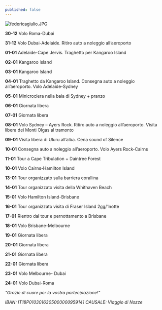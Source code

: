 ```yaml
---
published: false
---
```

![federicagiulio.JPG]({{site.baseurl}}/images/federicagiulio.JPG)

**30-12** Volo Roma-Dubai

**31-12** Volo Dubai-Adelaide. Ritiro auto a noleggio all’aeroporto 

**01-01** Adelaide-Cape Jervis. Traghetto per Kangaroo Island

**02-01** Kangaroo Island

**03-01** Kangaroo Island

**04-01** Traghetto da Kangaroo Island. Consegna auto a noleggio all’aeroporto. Volo Adelaide-Sydney

**05-01** Minicrociera nella baia di Sydney + pranzo

**06-01** Giornata libera

**07-01** Giornata libera

**08-01** Volo Sydney – Ayers Rock. Ritiro auto a noleggio all’aeroporto. Visita libera dei Monti Olgas al tramonto

**09-01** Visita libera di Uluru all’alba. Cena sound of Silence

**10-01** Consegna auto a noleggio all’aeroporto. Volo Ayers Rock-Cairns

**11-01** Tour a Cape Tribulation + Daintree Forest

**10-01** Volo Cairns-Hamilton Island

**13-01** Tour organizzato sulla barriera corallina

**14-01** Tour organizzato visita della Whithaven Beach

**15-01** Volo Hamilton Island-Brisbane

**16-01** Tour organizzato visita di Fraser Island 2gg/1notte

**17-01** Rientro dal tour e pernottamento a Brisbane

**18-01** Volo Brisbane-Melbourne

**19-01** Giornata libera

**20-01** Giornata libera

**21-01** Giornata libera

**22-01** Giornata libera

**23-01** Volo Melbourne- Dubai

**24-01** Volo Dubai-Roma

_"Grazie di cuore per la vostra partecipazione!"_

<address>
IBAN: IT18P0103016305000000959141
CAUSALE: Viaggio di Nozze
</address>


